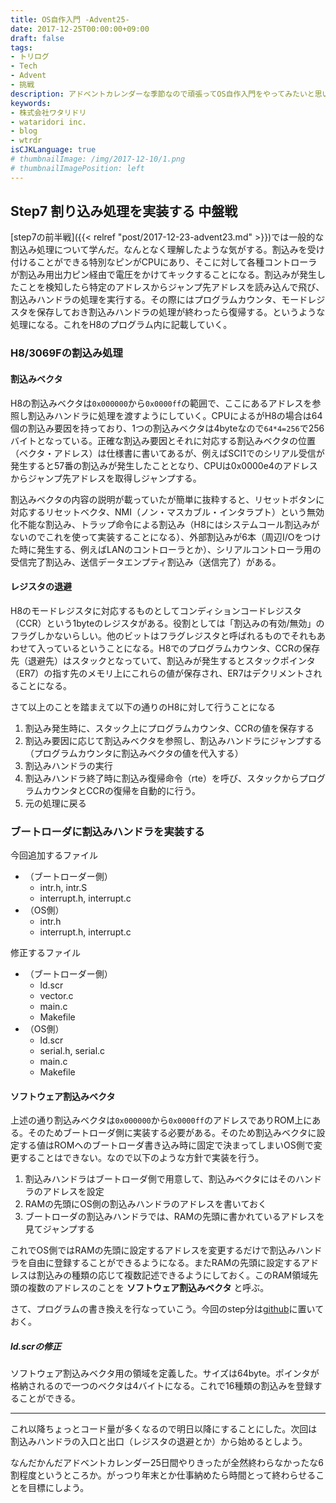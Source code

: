 ```yaml
---
title: OS自作入門 -Advent25-
date: 2017-12-25T00:00:00+09:00
draft: false
tags:
- トリログ
- Tech
- Advent
- 挑戦
description: アドベントカレンダーな季節なので頑張ってOS自作入門をやってみたいと思います。今回は7step目の中盤戦です！H8の割込み処理を追加していきます。
keywords:
- 株式会社ワタリドリ
- wataridori inc.
- blog
- wtrdr
isCJKLanguage: true
# thumbnailImage: /img/2017-12-10/1.png
# thumbnailImagePosition: left
---
```


## Step7 割り込み処理を実装する 中盤戦

[step7の前半戦]({{< relref "post/2017-12-23-advent23.md" >}})では一般的な割込み処理について学んだ。なんとなく理解したような気がする。割込みを受け付けることができる特別なピンがCPUにあり、そこに対して各種コントローラが割込み用出力ピン経由で電圧をかけてキックすることになる。割込みが発生したことを検知したら特定のアドレスからジャンプ先アドレスを読み込んで飛び、割込みハンドラの処理を実行する。その際にはプログラムカウンタ、モードレジスタを保存しておき割込みハンドラの処理が終わったら復帰する。というような処理になる。これをH8のプログラム内に記載していく。

### H8/3069Fの割込み処理

#### 割込みベクタ

H8の割込みベクタは`0x000000`から`0x0000ff`の範囲で、ここにあるアドレスを参照し割込みハンドラに処理を渡すようにしていく。CPUによるがH8の場合は64個の割込み要因を持っており、1つの割込みベクタは4byteなので`64*4=256`で256バイトとなっている。正確な割込み要因とそれに対応する割込みベクタの位置（ベクタ・アドレス）は仕様書に書いてあるが、例えばSCI1でのシリアル受信が発生すると57番の割込みが発生したこととなり、CPUは0x0000e4のアドレスからジャンプ先アドレスを取得しジャンプする。

割込みベクタの内容の説明が載っていたが簡単に抜粋すると、リセットボタンに対応するリセットベクタ、NMI（ノン・マスカブル・インタラプト）という無効化不能な割込み、トラップ命令による割込み（H8にはシステムコール割込みがないのでこれを使って実装することになる）、外部割込みが6本（周辺I/Oをつけた時に発生する、例えばLANのコントローラとか）、シリアルコントローラ用の受信完了割込み、送信データエンプティ割込み（送信完了）がある。

#### レジスタの退避

H8のモードレジスタに対応するものとしてコンディションコードレジスタ（CCR）という1byteのレジスタがある。役割としては「割込みの有効/無効」のフラグしかないらしい。他のビットはフラグレジスタと呼ばれるものでそれもあわせて入っているということになる。H8でのプログラムカウンタ、CCRの保存先（退避先）はスタックとなっていて、割込みが発生するとスタックポインタ（ER7）の指す先のメモリ上にこれらの値が保存され、ER7はデクリメントされることになる。

さて以上のことを踏まえて以下の通りのH8に対して行うことになる

1. 割込み発生時に、スタック上にプログラムカウンタ、CCRの値を保存する
1. 割込み要因に応じて割込みベクタを参照し、割込みハンドラにジャンプする（プログラムカウンタに割込みベクタの値を代入する）
1. 割込みハンドラの実行
1. 割込みハンドラ終了時に割込み復帰命令（rte）を呼び、スタックからプログラムカウンタとCCRの復帰を自動的に行う。
1. 元の処理に戻る

### ブートローダに割込みハンドラを実装する

今回追加するファイル

- （ブートローダー側）
    - intr.h, intr.S
    - interrupt.h, interrupt.c
- （OS側）
    - intr.h
    - interrupt.h, interrupt.c

修正するファイル

- （ブートローダー側）
    - ld.scr
    - vector.c
    - main.c
    - Makefile
- （OS側）
    - ld.scr
    - serial.h, serial.c
    - main.c
    - Makefile

#### ソフトウェア割込みベクタ

上述の通り割込みベクタは`0x000000`から`0x0000ff`のアドレスでありROM上にある。そのためブートローダ側に実装する必要がある。そのため割込みベクタに設定する値はROMへのブートローダ書き込み時に固定で決まってしまいOS側で変更することはできない。なので以下のような方針で実装を行う。

1. 割込みハンドラはブートローダ側で用意して、割込みベクタにはそのハンドラのアドレスを設定
1. RAMの先頭にOS側の割込みハンドラのアドレスを書いておく
1. ブートローダの割込みハンドラでは、RAMの先頭に書かれているアドレスを見てジャンプする

これでOS側ではRAMの先頭に設定するアドレスを変更するだけで割込みハンドラを自由に登録することができるようになる。またRAMの先頭に設定するアドレスは割込みの種類の応じて複数記述できるようにしておく。このRAM領域先頭の複数のアドレスのことを **ソフトウェア割込みベクタ** と呼ぶ。

さて、プログラムの書き換えを行なっていこう。今回のstep分は[github](https://github.com/wtrdr/os-advent2017/tree/master/07)に置いておく。

##### ld.scrの修正

ソフトウェア割込みベクタ用の領域を定義した。サイズは64byte。ポインタが格納されるので一つのベクタは4バイトになる。これで16種類の割込みを登録することができる。

------------------------

これ以降ちょっとコード量が多くなるので明日以降にすることにした。次回は割込みハンドラの入口と出口（レジスタの退避とか）から始めるとしよう。

なんだかんだアドベントカレンダー25日間やりきったが全然終わらなかったな6割程度というところか。がっつり年末とか仕事納めたら時間とって終わらせることを目標にしよう。
